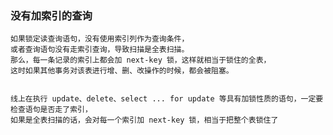 

### 没有加索引的查询

    如果锁定读查询语句，没有使用索引列作为查询条件，
    或者查询语句没有走索引查询，导致扫描是全表扫描。
    那么，每一条记录的索引上都会加 next-key 锁，这样就相当于锁住的全表，
    这时如果其他事务对该表进行增、删、改操作的时候，都会被阻塞。


    线上在执行 update、delete、select ... for update 等具有加锁性质的语句，一定要检查语句是否走了索引，
    如果是全表扫描的话，会对每一个索引加 next-key 锁，相当于把整个表锁住了